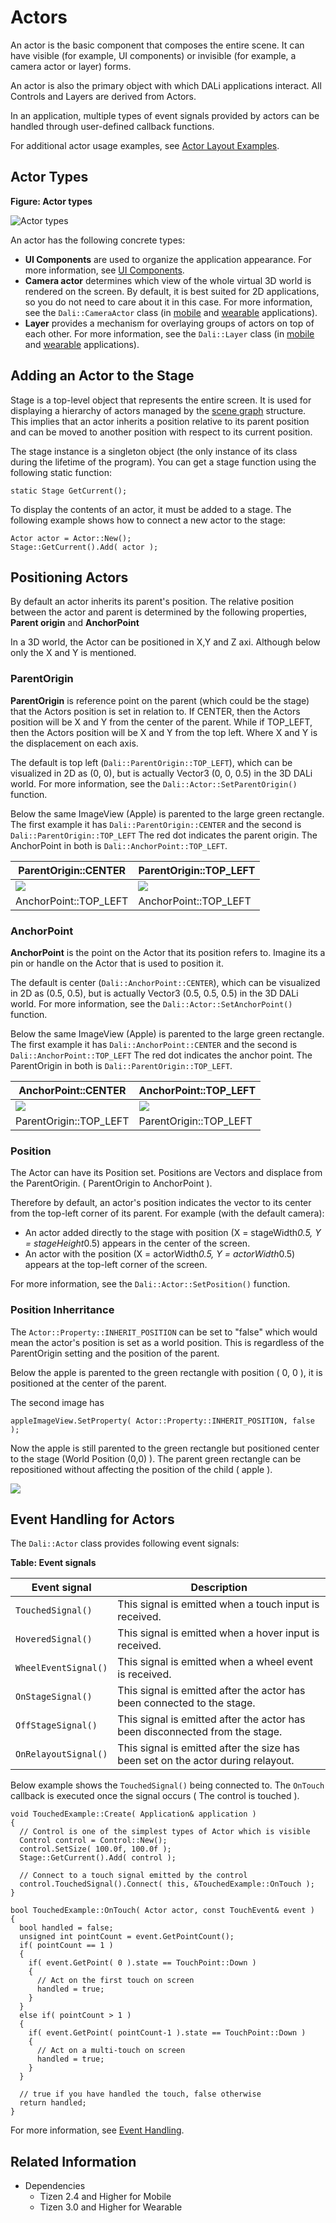 # Actors


An actor is the basic component that composes the entire scene. It can have visible (for example, UI components) or invisible (for example, a camera actor or layer) forms.

An actor is also the primary object with which DALi applications interact. All Controls and Layers are derived from Actors.

In an application, multiple types of event signals provided by actors can be handled through user-defined callback functions.

For additional actor usage examples, see [Actor Layout Examples](layout.md#example).

## Actor Types

**Figure: Actor types**

![Actor types](./media/actor_types.png)

An actor has the following concrete types:

- **UI Components** are used to organize the application appearance. For more information, see [UI Components](ui-components.md).
- **Camera actor** determines which view of the whole virtual 3D world is rendered on the screen. By default, it is best suited for 2D applications, so you do not need to care about it in this case. For more information, see the `Dali::CameraActor` class (in [mobile](../../../../../org.tizen.native.mobile.apireference/classDali_1_1CameraActor.html) and [wearable](../../../../../org.tizen.native.wearable.apireference/classDali_1_1CameraActor.html) applications).
- **Layer** provides a mechanism for overlaying groups of actors on top of each other. For more information, see the `Dali::Layer` class (in [mobile](../../../../../org.tizen.native.mobile.apireference/classDali_1_1Layer.html) and [wearable](../../../../../org.tizen.native.wearable.apireference/classDali_1_1Layer.html) applications).

## Adding an Actor to the Stage

Stage is a top-level object that represents the entire screen.
It is used for displaying a hierarchy of actors managed by the [scene graph](http://en.wikipedia.org/wiki/Scene_graph) structure. This implies that an actor inherits a position relative to its parent position and can be moved to another position with respect to its current position.

The stage instance is a singleton object (the only instance of its class during the lifetime of the program). You can get a stage function using the following static function:

```
static Stage GetCurrent();
```

To display the contents of an actor, it must be added to a stage.
The following example shows how to connect a new actor to the stage:

```
Actor actor = Actor::New();
Stage::GetCurrent().Add( actor );
```

## Positioning Actors

By default an actor inherits its parent's position. The relative position between the actor and parent is determined by the following properties, **Parent origin** and **AnchorPoint**

In a 3D world, the Actor can be positioned in X,Y and Z axi. Although below only the X and Y is mentioned.

### ParentOrigin

**ParentOrigin** is reference point on the parent (which could be the stage) that the Actors position is set in relation to.
If CENTER, then the Actors position will be X and Y from the center of the parent.
While if TOP_LEFT, then the Actors position will be X and Y from the top left. Where X and Y is the displacement on each axis.

The default is top left (`Dali::ParentOrigin::TOP_LEFT`), which can be visualized in 2D as (0, 0), but is actually Vector3 (0, 0, 0.5) in the 3D DALi world.
For more information, see the `Dali::Actor::SetParentOrigin()` function.

Below the same ImageView (Apple) is parented to the large green rectangle.
The first example it has `Dali::ParentOrigin::CENTER` and the second is `Dali::ParentOrigin::TOP_LEFT`
The red dot indicates the parent origin.
The AnchorPoint in both is `Dali::AnchorPoint::TOP_LEFT`.

| ParentOrigin::CENTER | ParentOrigin::TOP_LEFT |
|-----|-----|
| ![ ](./media/actors-center-top-left.png) | ![ ](./media/actors-top-left-top-left.png) |
| AnchorPoint::TOP_LEFT | AnchorPoint::TOP_LEFT |

### AnchorPoint

**AnchorPoint** is the point on the Actor that its position refers to.
Imagine its a pin or handle on the Actor that is used to position it.

The default is center (`Dali::AnchorPoint::CENTER`), which can be visualized in 2D as (0.5, 0.5), but is actually Vector3 (0.5, 0.5, 0.5) in the 3D DALi world.
For more information, see the `Dali::Actor::SetAnchorPoint()` function.

Below the same ImageView (Apple) is parented to the large green rectangle.
The first example it has `Dali::AnchorPoint::CENTER` and the second is `Dali::AnchorPoint::TOP_LEFT`
The red dot indicates the anchor point.  The ParentOrigin in both is `Dali::ParentOrigin::TOP_LEFT`.

| AnchorPoint::CENTER | AnchorPoint::TOP_LEFT |
|-----|-----|
| ![ ](./media/actors-top-left-center.png) | ![ ](./media/actors-top-left-top-left.png) |
| ParentOrigin::TOP_LEFT | ParentOrigin::TOP_LEFT |

### Position

The Actor can have its Position set.
Positions are Vectors and displace from the ParentOrigin. ( ParentOrigin to AnchorPoint ).

Therefore by default, an actor's position indicates the vector to its center from the top-left corner of its parent. For example (with the default camera):
- An actor added directly to the stage with position (X = stageWidth*0.5, Y = stageHeight*0.5) appears in the center of the screen.
- An actor with the position (X = actorWidth*0.5, Y = actorWidth*0.5) appears at the top-left corner of the screen.

For more information, see the `Dali::Actor::SetPosition()` function.

### Position Inherritance

The `Actor::Property::INHERIT_POSITION` can be set to "false" which would mean the actor's position is set as a world position.
This is regardless of the ParentOrigin setting and the position of the parent.

Below the apple is parented to the green rectangle with position ( 0, 0 ), it is positioned at the center of the parent.

The second image has

```
appleImageView.SetProperty( Actor::Property::INHERIT_POSITION, false );
```

Now the apple is still parented to the green rectangle but positioned center to the stage (World Position (0,0) ).
The parent green rectangle can be repositioned without affecting the position of the child ( apple ).

![ ](./media/position-inheritance.png)

## Event Handling for Actors

The `Dali::Actor` class provides following event signals:

**Table: Event signals**

| Event signal         | Description                              |
|----------------------|------------------------------------------|
| `TouchedSignal()`    | This signal is emitted when a touch input is received. |
| `HoveredSignal()`    | This signal is emitted when a hover input is received. |
| `WheelEventSignal()` | This signal is emitted when a wheel event is received. |
| `OnStageSignal()`    | This signal is emitted after the actor has been connected to the stage. |
| `OffStageSignal()`   | This signal is emitted after the actor has been disconnected from the stage. |
| `OnRelayoutSignal()` | This signal is emitted after the size has been set on the actor during relayout. |

Below example shows the `TouchedSignal()` being connected to.
The `OnTouch` callback is executed once the signal occurs ( The control is touched ).

```
void TouchedExample::Create( Application& application )
{
  // Control is one of the simplest types of Actor which is visible
  Control control = Control::New();
  control.SetSize( 100.0f, 100.0f );
  Stage::GetCurrent().Add( control );

  // Connect to a touch signal emitted by the control
  control.TouchedSignal().Connect( this, &TouchedExample::OnTouch );
}

bool TouchedExample::OnTouch( Actor actor, const TouchEvent& event )
{
  bool handled = false;
  unsigned int pointCount = event.GetPointCount();
  if( pointCount == 1 )
  {
    if( event.GetPoint( 0 ).state == TouchPoint::Down )
    {
      // Act on the first touch on screen
      handled = true;
    }
  }
  else if( pointCount > 1 )
  {
    if( event.GetPoint( pointCount-1 ).state == TouchPoint::Down )
    {
      // Act on a multi-touch on screen
      handled = true;
    }
  }

  // true if you have handled the touch, false otherwise
  return handled;
}
```

For more information, see [Event Handling](event-handling.md).

## Related Information
- Dependencies
  - Tizen 2.4 and Higher for Mobile
  - Tizen 3.0 and Higher for Wearable

